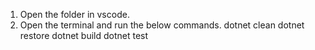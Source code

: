 1. Open the folder in vscode.
2. Open the terminal and run the below commands.
  dotnet clean
  dotnet restore
  dotnet build
  dotnet test



